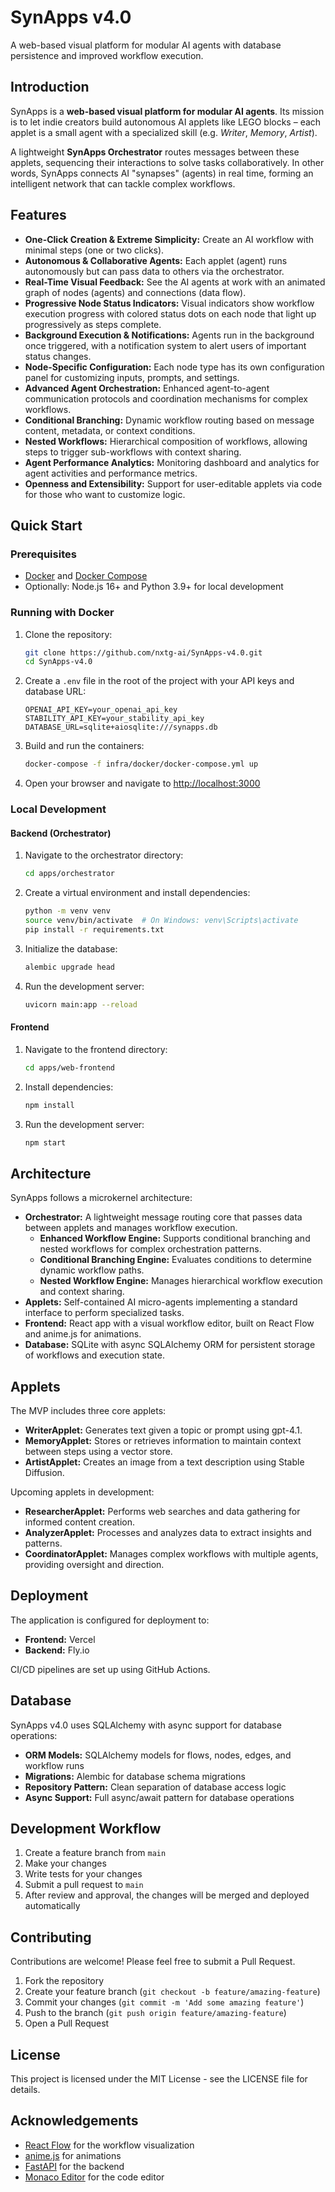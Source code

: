 # SynApps v4.0

A web-based visual platform for modular AI agents with database persistence and improved workflow execution.

## Introduction

SynApps is a **web-based visual platform for modular AI agents**. Its mission is to let indie creators build autonomous AI applets like LEGO blocks – each applet is a small agent with a specialized skill (e.g. *Writer*, *Memory*, *Artist*). 

A lightweight **SynApps Orchestrator** routes messages between these applets, sequencing their interactions to solve tasks collaboratively. In other words, SynApps connects AI "synapses" (agents) in real time, forming an intelligent network that can tackle complex workflows.

## Features

- **One-Click Creation & Extreme Simplicity:** Create an AI workflow with minimal steps (one or two clicks).
- **Autonomous & Collaborative Agents:** Each applet (agent) runs autonomously but can pass data to others via the orchestrator.
- **Real-Time Visual Feedback:** See the AI agents at work with an animated graph of nodes (agents) and connections (data flow).
- **Progressive Node Status Indicators:** Visual indicators show workflow execution progress with colored status dots on each node that light up progressively as steps complete.
- **Background Execution & Notifications:** Agents run in the background once triggered, with a notification system to alert users of important status changes.
- **Node-Specific Configuration:** Each node type has its own configuration panel for customizing inputs, prompts, and settings.
- **Advanced Agent Orchestration:** Enhanced agent-to-agent communication protocols and coordination mechanisms for complex workflows.
- **Conditional Branching:** Dynamic workflow routing based on message content, metadata, or context conditions.
- **Nested Workflows:** Hierarchical composition of workflows, allowing steps to trigger sub-workflows with context sharing.
- **Agent Performance Analytics:** Monitoring dashboard and analytics for agent activities and performance metrics.
- **Openness and Extensibility:** Support for user-editable applets via code for those who want to customize logic.

## Quick Start

### Prerequisites

- [Docker](https://docs.docker.com/get-docker/) and [Docker Compose](https://docs.docker.com/compose/install/)
- Optionally: Node.js 16+ and Python 3.9+ for local development

### Running with Docker

1. Clone the repository:
   ```bash
   git clone https://github.com/nxtg-ai/SynApps-v4.0.git
   cd SynApps-v4.0
   ```

2. Create a `.env` file in the root of the project with your API keys and database URL:
   ```
   OPENAI_API_KEY=your_openai_api_key
   STABILITY_API_KEY=your_stability_api_key
   DATABASE_URL=sqlite+aiosqlite:///synapps.db
   ```

3. Build and run the containers:
   ```bash
   docker-compose -f infra/docker/docker-compose.yml up
   ```

4. Open your browser and navigate to [http://localhost:3000](http://localhost:3000)

### Local Development

#### Backend (Orchestrator)

1. Navigate to the orchestrator directory:
   ```bash
   cd apps/orchestrator
   ```

2. Create a virtual environment and install dependencies:
   ```bash
   python -m venv venv
   source venv/bin/activate  # On Windows: venv\Scripts\activate
   pip install -r requirements.txt
   ```

3. Initialize the database:
   ```bash
   alembic upgrade head
   ```

4. Run the development server:
   ```bash
   uvicorn main:app --reload
   ```

#### Frontend

1. Navigate to the frontend directory:
   ```bash
   cd apps/web-frontend
   ```

2. Install dependencies:
   ```bash
   npm install
   ```

3. Run the development server:
   ```bash
   npm start
   ```

## Architecture

SynApps follows a microkernel architecture:

- **Orchestrator:** A lightweight message routing core that passes data between applets and manages workflow execution.
  - **Enhanced Workflow Engine:** Supports conditional branching and nested workflows for complex orchestration patterns.
  - **Conditional Branching Engine:** Evaluates conditions to determine dynamic workflow paths.
  - **Nested Workflow Engine:** Manages hierarchical workflow execution and context sharing.
- **Applets:** Self-contained AI micro-agents implementing a standard interface to perform specialized tasks.
- **Frontend:** React app with a visual workflow editor, built on React Flow and anime.js for animations.
- **Database:** SQLite with async SQLAlchemy ORM for persistent storage of workflows and execution state.

## Applets

The MVP includes three core applets:

- **WriterApplet:** Generates text given a topic or prompt using gpt-4.1.
- **MemoryApplet:** Stores or retrieves information to maintain context between steps using a vector store.
- **ArtistApplet:** Creates an image from a text description using Stable Diffusion.

Upcoming applets in development:

- **ResearcherApplet:** Performs web searches and data gathering for informed content creation.
- **AnalyzerApplet:** Processes and analyzes data to extract insights and patterns.
- **CoordinatorApplet:** Manages complex workflows with multiple agents, providing oversight and direction.

## Deployment

The application is configured for deployment to:

- **Frontend:** Vercel
- **Backend:** Fly.io

CI/CD pipelines are set up using GitHub Actions.

## Database

SynApps v4.0 uses SQLAlchemy with async support for database operations:

- **ORM Models:** SQLAlchemy models for flows, nodes, edges, and workflow runs
- **Migrations:** Alembic for database schema migrations
- **Repository Pattern:** Clean separation of database access logic
- **Async Support:** Full async/await pattern for database operations

## Development Workflow

1. Create a feature branch from `main`
2. Make your changes
3. Write tests for your changes
4. Submit a pull request to `main`
5. After review and approval, the changes will be merged and deployed automatically

## Contributing

Contributions are welcome! Please feel free to submit a Pull Request.

1. Fork the repository
2. Create your feature branch (`git checkout -b feature/amazing-feature`)
3. Commit your changes (`git commit -m 'Add some amazing feature'`)
4. Push to the branch (`git push origin feature/amazing-feature`)
5. Open a Pull Request

## License

This project is licensed under the MIT License - see the LICENSE file for details.

## Acknowledgements

- [React Flow](https://reactflow.dev/) for the workflow visualization
- [anime.js](https://animejs.com/) for animations
- [FastAPI](https://fastapi.tiangolo.com/) for the backend
- [Monaco Editor](https://microsoft.github.io/monaco-editor/) for the code editor
